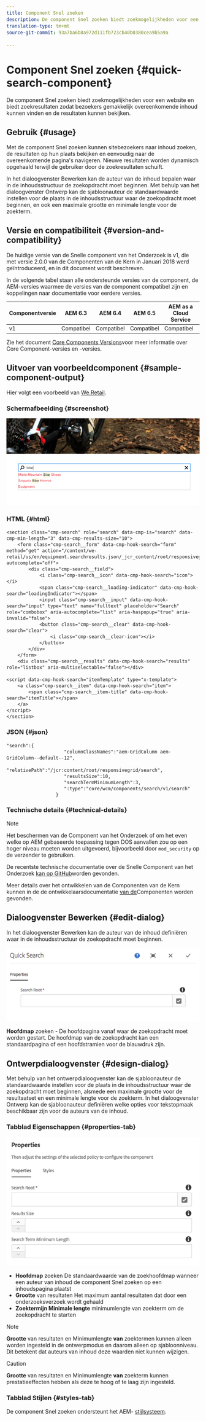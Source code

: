 ```yaml
---
title: Component Snel zoeken
description: De component Snel zoeken biedt zoekmogelijkheden voor een website en biedt zoekresultaten zodat bezoekers de site kunnen doorzoeken en de resultaten kunnen filteren.
translation-type: tm+mt
source-git-commit: 93a7ba6b8a972d111fb723cb40b0380cea9b5a9a

---
```



# Component Snel zoeken {#quick-search-component}

De component Snel zoeken biedt zoekmogelijkheden voor een website en biedt zoekresultaten zodat bezoekers gemakkelijk overeenkomende inhoud kunnen vinden en de resultaten kunnen bekijken.

## Gebruik {#usage}

Met de component Snel zoeken kunnen sitebezoekers naar inhoud zoeken, de resultaten op hun plaats bekijken en eenvoudig naar de overeenkomende pagina&#39;s navigeren. Nieuwe resultaten worden dynamisch opgehaald terwijl de gebruiker door de zoekresultaten schuift.

In het dialoogvenster [](#edit-dialog) Bewerken kan de auteur van de inhoud bepalen waar in de inhoudsstructuur de zoekopdracht moet beginnen. Met behulp van het dialoogvenster [](#design-dialog)Ontwerp kan de sjabloonauteur de standaardwaarde instellen voor de plaats in de inhoudsstructuur waar de zoekopdracht moet beginnen, en ook een maximale grootte en minimale lengte voor de zoekterm.

## Versie en compatibiliteit {#version-and-compatibility}

De huidige versie van de Snelle component van het Onderzoek is v1, die met versie 2.0.0 van de Componenten van de Kern in Januari 2018 werd geïntroduceerd, en in dit document wordt beschreven.

In de volgende tabel staan alle ondersteunde versies van de component, de AEM-versies waarmee de versies van de component compatibel zijn en koppelingen naar documentatie voor eerdere versies.

| Componentversie | AEM 6.3 | AEM 6.4 | AEM 6.5 | AEM as a Cloud Service |
|--- |--- |--- |--- |---|
| v1 | Compatibel | Compatibel | Compatibel | Compatibel |

Zie het document [Core Components Versions](/help/versions.md)voor meer informatie over Core Component-versies en -versies.

## Uitvoer van voorbeeldcomponent {#sample-component-output}

Hier volgt een voorbeeld van [We.Retail](https://docs.adobe.com/content/help/en/experience-manager-65/developing/bestpractices/we-retail/we-retail.html).

### Schermafbeelding {#screenshot}

![](/help/assets/screen_shot_2018-01-19at094248.png)

### HTML {#html}

```
<section class="cmp-search" role="search" data-cmp-is="search" data-cmp-min-length="3" data-cmp-results-size="10">
    <form class="cmp-search__form" data-cmp-hook-search="form" method="get" action="/content/we-retail/us/en/equipment.searchresults.json/_jcr_content/root/responsivegrid/search" autocomplete="off">
        <div class="cmp-search__field">
            <i class="cmp-search__icon" data-cmp-hook-search="icon"></i>
            <span class="cmp-search__loading-indicator" data-cmp-hook-search="loadingIndicator"></span>
            <input class="cmp-search__input" data-cmp-hook-search="input" type="text" name="fulltext" placeholder="Search" role="combobox" aria-autocomplete="list" aria-haspopup="true" aria-invalid="false">
            <button class="cmp-search__clear" data-cmp-hook-search="clear">
                <i class="cmp-search__clear-icon"></i>
            </button>
        </div>
    </form>
    <div class="cmp-search__results" data-cmp-hook-search="results" role="listbox" aria-multiselectable="false"></div>
    
<script data-cmp-hook-search="itemTemplate" type="x-template">
    <a class="cmp-search__item" data-cmp-hook-search="item">
        <span class="cmp-search__item-title" data-cmp-hook-search="itemTitle"></span>
    </a>
</script>
</section>
```

### JSON {#json}

```
"search":{  
                     "columnClassNames":"aem-GridColumn aem-GridColumn--default--12",
                     "relativePath":"/jcr:content/root/responsivegrid/search",
                     "resultsSize":10,
                     "searchTermMinimumLength":3,
                     ":type":"core/wcm/components/search/v1/search"
                  }
```

### Technische details {#technical-details}

>[!NOTE]
>
>Het beschermen van de Component van het Onderzoek of om het even welke op AEM gebaseerde toepassing tegen DOS aanvallen zou op een hoger niveau moeten worden uitgevoerd, bijvoorbeeld door `mod_security` op de verzender te gebruiken.

De recentste technische documentatie over de Snelle Component van het Onderzoek [kan op GitHub](https://adobe.com/go/aem_cmp_tech_search_v1)worden gevonden.

Meer details over het ontwikkelen van de Componenten van de Kern kunnen in de de ontwikkelaarsdocumentatie [van de](/help/developing/overview.md)Componenten worden gevonden.

## Dialoogvenster Bewerken {#edit-dialog}

In het dialoogvenster Bewerken kan de auteur van de inhoud definiëren waar in de inhoudsstructuur de zoekopdracht moet beginnen.

![](/help/assets/screen_shot_2018-04-03at120132.png)

**Hoofdmap** zoeken - De hoofdpagina vanaf waar de zoekopdracht moet worden gestart. De hoofdmap van de zoekopdracht kan een standaardpagina of een hoofdstramien voor de blauwdruk zijn.

## Ontwerpdialoogvenster {#design-dialog}

Met behulp van het ontwerpdialoogvenster kan de sjabloonauteur de standaardwaarde instellen voor de plaats in de inhoudsstructuur waar de zoekopdracht moet beginnen, alsmede een maximale grootte voor de resultaatset en een minimale lengte voor de zoekterm. In het dialoogvenster Ontwerp kan de sjabloonauteur definiëren welke opties voor tekstopmaak beschikbaar zijn voor de auteurs van de inhoud.

### Tabblad Eigenschappen {#properties-tab}

![](/help/assets/screen_shot_2018-04-03at120028.png)

* **Hoofdmap** zoeken De standaardwaarde van de zoekhoofdmap wanneer een auteur van inhoud de component Snel zoeken op een inhoudspagina plaatst
* **Grootte** van resultaten Het maximum aantal resultaten dat door een onderzoeksverzoek wordt gehaald
* **Zoektermijn Minimale lengte** minimumlengte van zoekterm om de zoekopdracht te starten

>[!NOTE]
>
>**Grootte** van resultaten en Minimumlengte **van** zoektermen kunnen alleen worden ingesteld in de ontwerpmodus en daarom alleen op sjabloonniveau. Dit betekent dat auteurs van inhoud deze waarden niet kunnen wijzigen.

>[!CAUTION]
>
>**Grootte** van resultaten en Minimumlengte **van** zoekterm kunnen prestatieeffecten hebben als deze te hoog of te laag zijn ingesteld.

### Tabblad Stijlen {#styles-tab}

De component Snel zoeken ondersteunt het AEM- [stijlsysteem](/help/get-started/authoring.md#component-styling).
